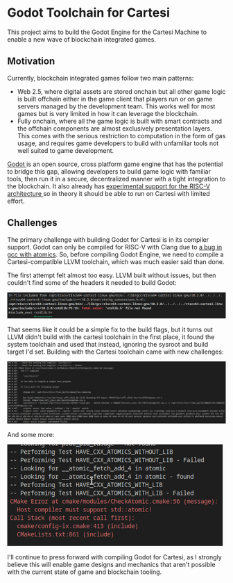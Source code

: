 # Godot Toolchain for Cartesi

This project aims to build the Godot Engine for the Cartesi Machine to enable a new wave of blockchain integrated games.

## Motivation

Currently, blockchain integrated games follow two main patterns:

 - Web 2.5, where digital assets are stored onchain but all other game logic is built offchain either in the game client that players run or on game servers managed by the development team. This works well for most games but is very limited in how it can leverage the blockchain.
 - Fully onchain, where all the game logic is built with smart contracts and the offchain components are almost exclusively presentation layers. This comes with the serious restriction to computation in the form of gas usage, and requires game developers to build with unfamiliar tools not well suited to game development.


[ Godot ]( https://github.com/godotengine/godot ) is an open source, cross platform game engine that has the potential to bridge this gap, allowing developers to build game logic with familiar tools, then run it in a secure, decentralized manner with a tight integration to the blockchain. It also already has [ experimental support for the RISC-V architecture ]( https://github.com/godotengine/godot-proposals/issues/3374 ) so in theory it should be able to run on Cartesi with limited effort.

## Challenges

The primary challenge with building Godot for Cartesi is in its compiler support. Godot can only be compiled for RISC-V with Clang due to [a bug in gcc with atomics](https://github.com/riscv-collab/riscv-gcc/issues/15). So, before compiling Godot Engine, we need to compile a Cartesi-compatible LLVM toolchain, which was much easier said than done.

The first attempt felt almost too easy. LLVM built without issues, but then couldn't find some of the headers it needed to build Godot:

![Missing headers](img/Screenshot_20230425_075433.png)


That seems like it could be a simple fix to the build flags, but it turns out LLVM didn't build with the cartesi toolchain in the first place, it found the system toolchain and used that instead, ignoring the sysroot and build target I'd set. Building with the Cartesi toolchain came with new challenges:

![Failing to find the Cartesi toolchain](img/Screenshot_20230425_000925.png)


And some more:

![Missing atomics support](img/Screenshot_20230425_005641.png)


I'll continue to press forward with compiling Godot for Cartesi, as I strongly believe this will enable game designs and mechanics that aren't possible with the current state of game and blockchain tooling.
